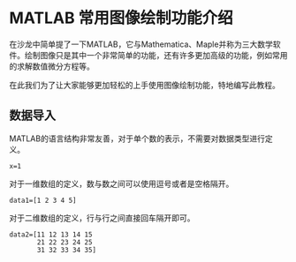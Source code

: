 # MATLAB 常用图像绘制功能介绍

在沙龙中简单提了一下MATLAB，它与Mathematica、Maple并称为三大数学软件。绘制图像只是其中一个非常简单的功能，还有许多更加高级的功能，例如常用的求解数值微分方程等。

在此我们为了让大家能够更加轻松的上手使用图像绘制功能，特地编写此教程。

## 数据导入

MATLAB的语言结构非常友善，对于单个数的表示，不需要对数据类型进行定义。

`x=1`

对于一维数组的定义，数与数之间可以使用逗号或者是空格隔开。

`data1=[1 2 3 4 5]`

对于二维数组的定义，行与行之间直接回车隔开即可。

```
data2=[11 12 13 14 15
       21 22 23 24 25
       31 32 33 34 35]
```